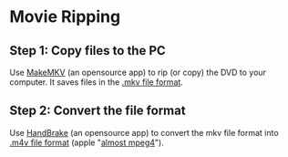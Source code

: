# Movie Ripping

## Step 1: Copy files to the PC
Use [MakeMKV](http://www.makemkv.com/) (an opensource app) to rip (or copy) the DVD to your computer.  It saves files in the [.mkv file format](http://en.wikipedia.org/wiki/Matroska).  

## Step 2: Convert the file format
Use [HandBrake](http://handbrake.fr/) (an opensource app) to convert the mkv file format into [.m4v file format](http://en.wikipedia.org/wiki/M4V) (apple "[almost mpeg4](http://en.wikipedia.org/wiki/MPEG-4)"). 